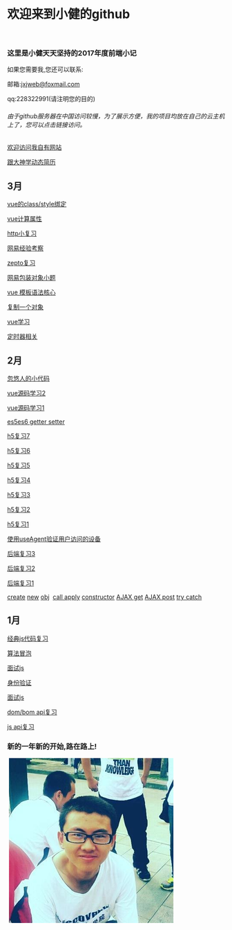 # 欢迎来到小健的github
 
### 这里是小健天天坚持的2017年度前端小记

如果您需要我,您还可以联系:

邮箱:jxjweb@foxmail.com

qq:228322991(请注明您的目的)
 
###### 由于github服务器在中国访问较慢，为了展示方便，我的项目均放在自己的云主机上了，您可以点击链接访问。
 
 [欢迎访问我自有网站](http://webjxj.sc2yun.com/)

 [跟大神学动态简历](https://jxj322991.github.io/animating-resume/dist/)
 
## 3月

 [vue的class/style绑定](zj0310.md)

 [vue计算属性](zj0309.md)

 [http小复习](zj0308.md)

 [网易经验考察](zj0307.md)

 [zepto复习](zj0306.md)

 [网易包装对象小题](zj0305.md)

 [vue 模板语法核心](zj0304.md)

 [复制一个对象](zj0303.md)
 
 [vue学习](zj0302.md)
 
 [定时器相关](zj0301.md) 
 
## 2月

 [忽悠人的小代码](zk0228.md)
 
 [vue源码学习2](vue02)
 
 [vue源码学习1](vue01)
 
 [es5es6 getter setter](zk02252.md)

 [h5复习7](zk0211.md)

 [h5复习6](zk0210.md)

 [h5复习5](zk0209.md)
 
 [h5复习4](zk0208.md)
 
 [h5复习3](zk0207.md)
 
 [h5复习2](zk0206.md)
 
 [h5复习1](zk0205.md)

 [使用useAgent验证用户访问的设备](zk0225.md)
 
 [后端复习3](zk0203.md)
 
 [后端复习2](zk0202.md)
 
 [后端复习1](zk0201.md)

 [create](zk0219.md)
 [new](zk0218.md)
 [obj](zk0217.md)
 [call apply](zk0224.md)
 [constructor](zk0223.md)
 [AJAX get](zk0222.md)
 [AJAX post](zk0221.md)
 [try catch](zk0220.md)
 
## 1月

 [经典js代码复习](zl0101.md)

 [算法冒泡](zl0102.md)

 [面试js](zl0103.md)

 [身份验证](zl0104.md)

 [面试js](zl0105.md)

 [dom/bom api复习](zl0110.md)

 [js api复习](zl0111.md)

### 新的一年新的开始,路在路上!

 ![大一长跑照片,老累了.大一啊,美好的大一](me.jpg)

